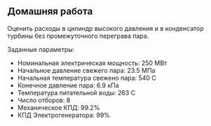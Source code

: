 ## Домашняя работа

Оценить расходы в цилиндр высокого давления и в конденсатор турбины без промежуточного переграва пара.

Заданные параметры:
* Номинальная электрическая мощность: 250 МВт
* Начальное давление свежего пара: 23.5 МПа
* Начальная температура свежено пара: 540 C
* Конечное давление пара: 6.9 кПа
* Температура питательной воды:  263 C
* Число отборов: 8
* Механическое КПД: 99.2%
* КПД Электрогенератора: 99%

